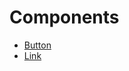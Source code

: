 # Components

- [Button](https://kristinaengland.github.io/design-system/components/button)
- [Link](https://kristinaengland.github.io/design-system/components/link)
